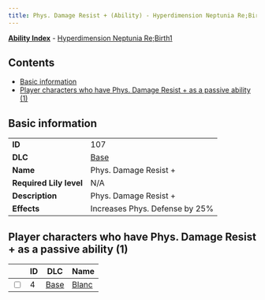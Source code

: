 ```yaml
---
title: Phys. Damage Resist + (Ability) - Hyperdimension Neptunia Re;Birth1
---
```


[**Ability Index**](/neptunia/rb1/ability/index.html) - [Hyperdimension Neptunia Re;Birth1](/neptunia/rb1)

## Contents

- [Basic information](#basic-information)
- [Player characters who have Phys. Damage Resist + as a passive ability (1)](#player-characters-who-have-phys-damage-resist-as-a-passive-ability-1)

## Basic information

|   |   |
| -- | -- |
| **ID** | 107 |
| **DLC** | [Base](/neptunia/rb1/dlc/1-base.html) |
| **Name** | Phys. Damage Resist + |
| **Required Lily level** | N/A |
| **Description** | Phys. Damage Resist + |
| **Effects** | Increases Phys. Defense by 25% |


## Player characters who have Phys. Damage Resist + as a passive ability (1)

|    | ID | DLC | Name |
| -- | -- | --- | ---- |
| <input type="checkbox" id="rb1-player-1-4" class="trackbox" /> | 4 | [Base](/neptunia/rb1/dlc/1-base.html) | [Blanc](/neptunia/rb1/player/1-4-blanc.html) |
